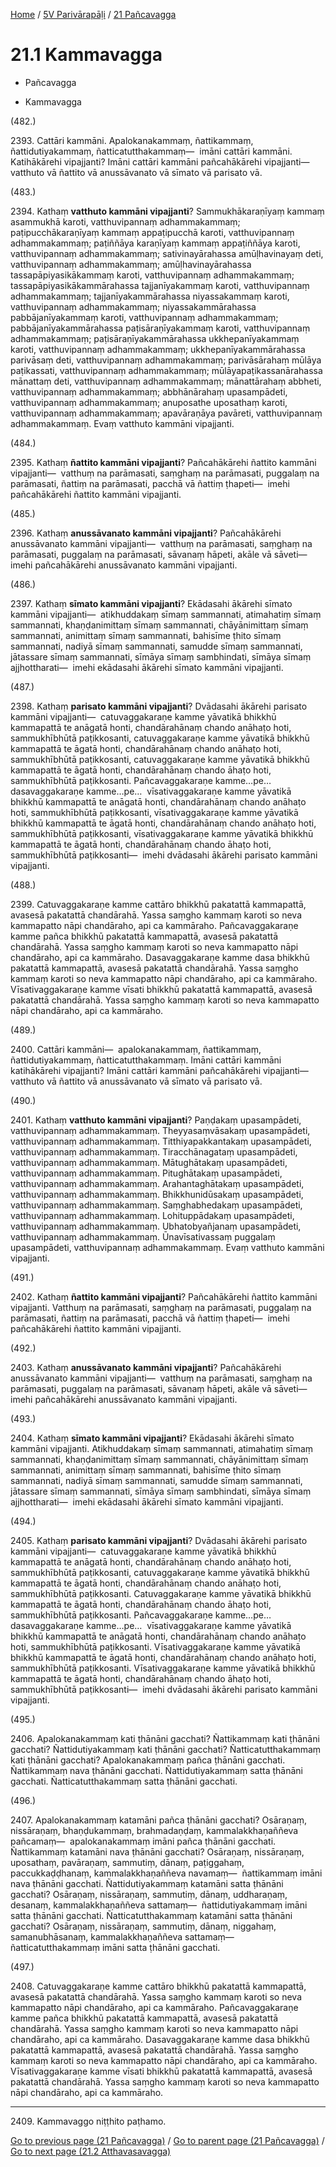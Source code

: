 
[Home](/) / [5V Parivārapāḷi](...md) / [21 Pañcavagga](../5V/21.md)

# 21.1 Kammavagga

* Pañcavagga

* Kammavagga

(482.)

2393\. Cattāri kammāni. Apalokanakammaṃ, ñattikammaṃ, ñattidutiyakammaṃ, ñatticatutthakammaṃ—  imāni cattāri kammāni. Katihākārehi vipajjanti? Imāni cattāri kammāni pañcahākārehi vipajjanti—  vatthuto vā ñattito vā anussāvanato vā sīmato vā parisato vā.

(483.)

2394\. Kathaṃ **vatthuto kammāni vipajjanti**? Sammukhākaraṇīyaṃ kammaṃ asammukhā karoti, vatthuvipannaṃ adhammakammaṃ; paṭipucchākaraṇīyaṃ kammaṃ appaṭipucchā karoti, vatthuvipannaṃ adhammakammaṃ; paṭiññāya karaṇīyaṃ kammaṃ appaṭiññāya karoti, vatthuvipannaṃ adhammakammaṃ; sativinayārahassa amūḷhavinayaṃ deti, vatthuvipannaṃ adhammakammaṃ; amūḷhavinayārahassa tassapāpiyasikākammaṃ karoti, vatthuvipannaṃ adhammakammaṃ; tassapāpiyasikākammārahassa tajjanīyakammaṃ karoti, vatthuvipannaṃ adhammakammaṃ; tajjanīyakammārahassa niyassakammaṃ karoti, vatthuvipannaṃ adhammakammaṃ; niyassakammārahassa pabbājanīyakammaṃ karoti, vatthuvipannaṃ adhammakammaṃ; pabbājanīyakammārahassa paṭisāraṇīyakammaṃ karoti, vatthuvipannaṃ adhammakammaṃ; paṭisāraṇīyakammārahassa ukkhepanīyakammaṃ karoti, vatthuvipannaṃ adhammakammaṃ; ukkhepanīyakammārahassa parivāsaṃ deti, vatthuvipannaṃ adhammakammaṃ; parivāsārahaṃ mūlāya paṭikassati, vatthuvipannaṃ adhammakammaṃ; mūlāyapaṭikassanārahassa mānattaṃ deti, vatthuvipannaṃ adhammakammaṃ; mānattārahaṃ abbheti, vatthuvipannaṃ adhammakammaṃ; abbhānārahaṃ upasampādeti, vatthuvipannaṃ adhammakammaṃ; anuposathe uposathaṃ karoti, vatthuvipannaṃ adhammakammaṃ; apavāraṇāya pavāreti, vatthuvipannaṃ adhammakammaṃ. Evaṃ vatthuto kammāni vipajjanti.

(484.)

2395\. Kathaṃ **ñattito kammāni vipajjanti**? Pañcahākārehi ñattito kammāni vipajjanti—  vatthuṃ na parāmasati, saṃghaṃ na parāmasati, puggalaṃ na parāmasati, ñattiṃ na parāmasati, pacchā vā ñattiṃ ṭhapeti—  imehi pañcahākārehi ñattito kammāni vipajjanti.

(485.)

2396\. Kathaṃ **anussāvanato kammāni vipajjanti**? Pañcahākārehi anussāvanato kammāni vipajjanti—  vatthuṃ na parāmasati, saṃghaṃ na parāmasati, puggalaṃ na parāmasati, sāvanaṃ hāpeti, akāle vā sāveti—  imehi pañcahākārehi anussāvanato kammāni vipajjanti.

(486.)

2397\. Kathaṃ **sīmato kammāni vipajjanti**? Ekādasahi ākārehi sīmato kammāni vipajjanti—  atikhuddakaṃ sīmaṃ sammannati, atimahatiṃ sīmaṃ sammannati, khaṇḍanimittaṃ sīmaṃ sammannati, chāyānimittaṃ sīmaṃ sammannati, animittaṃ sīmaṃ sammannati, bahisīme ṭhito sīmaṃ sammannati, nadiyā sīmaṃ sammannati, samudde sīmaṃ sammannati, jātassare sīmaṃ sammannati, sīmāya sīmaṃ sambhindati, sīmāya sīmaṃ ajjhottharati—  imehi ekādasahi ākārehi sīmato kammāni vipajjanti.

(487.)

2398\. Kathaṃ **parisato kammāni vipajjanti**? Dvādasahi ākārehi parisato kammāni vipajjanti—  catuvaggakaraṇe kamme yāvatikā bhikkhū kammapattā te anāgatā honti, chandārahānaṃ chando anāhaṭo hoti, sammukhībhūtā paṭikkosanti, catuvaggakaraṇe kamme yāvatikā bhikkhū kammapattā te āgatā honti, chandārahānaṃ chando anāhaṭo hoti, sammukhībhūtā paṭikkosanti, catuvaggakaraṇe kamme yāvatikā bhikkhū kammapattā te āgatā honti, chandārahānaṃ chando āhaṭo hoti, sammukhībhūtā paṭikkosanti. Pañcavaggakaraṇe kamme…pe…  dasavaggakaraṇe kamme…pe…  vīsativaggakaraṇe kamme yāvatikā bhikkhū kammapattā te anāgatā honti, chandārahānaṃ chando anāhaṭo hoti, sammukhībhūtā paṭikkosanti, vīsativaggakaraṇe kamme yāvatikā bhikkhū kammapattā te āgatā honti, chandārahānaṃ chando anāhaṭo hoti, sammukhībhūtā paṭikkosanti, vīsativaggakaraṇe kamme yāvatikā bhikkhū kammapattā te āgatā honti, chandārahānaṃ chando āhaṭo hoti, sammukhībhūtā paṭikkosanti—  imehi dvādasahi ākārehi parisato kammāni vipajjanti.

(488.)

2399\. Catuvaggakaraṇe kamme cattāro bhikkhū pakatattā kammapattā, avasesā pakatattā chandārahā. Yassa saṃgho kammaṃ karoti so neva kammapatto nāpi chandāraho, api ca kammāraho. Pañcavaggakaraṇe kamme pañca bhikkhū pakatattā kammapattā, avasesā pakatattā chandārahā. Yassa saṃgho kammaṃ karoti so neva kammapatto nāpi chandāraho, api ca kammāraho. Dasavaggakaraṇe kamme dasa bhikkhū pakatattā kammapattā, avasesā pakatattā chandārahā. Yassa saṃgho kammaṃ karoti so neva kammapatto nāpi chandāraho, api ca kammāraho. Vīsativaggakaraṇe kamme vīsati bhikkhū pakatattā kammapattā, avasesā pakatattā chandārahā. Yassa saṃgho kammaṃ karoti so neva kammapatto nāpi chandāraho, api ca kammāraho.

(489.)

2400\. Cattāri kammāni—  apalokanakammaṃ, ñattikammaṃ, ñattidutiyakammaṃ, ñatticatutthakammaṃ. Imāni cattāri kammāni katihākārehi vipajjanti? Imāni cattāri kammāni pañcahākārehi vipajjanti—  vatthuto vā ñattito vā anussāvanato vā sīmato vā parisato vā.

(490.)

2401\. Kathaṃ **vatthuto kammāni vipajjanti**? Paṇḍakaṃ upasampādeti, vatthuvipannaṃ adhammakammaṃ. Theyyasaṃvāsakaṃ upasampādeti, vatthuvipannaṃ adhammakammaṃ. Titthiyapakkantakaṃ upasampādeti, vatthuvipannaṃ adhammakammaṃ. Tiracchānagataṃ upasampādeti, vatthuvipannaṃ adhammakammaṃ. Mātughātakaṃ upasampādeti, vatthuvipannaṃ adhammakammaṃ. Pitughātakaṃ upasampādeti, vatthuvipannaṃ adhammakammaṃ. Arahantaghātakaṃ upasampādeti, vatthuvipannaṃ adhammakammaṃ. Bhikkhunidūsakaṃ upasampādeti, vatthuvipannaṃ adhammakammaṃ. Saṃghabhedakaṃ upasampādeti, vatthuvipannaṃ adhammakammaṃ. Lohituppādakaṃ upasampādeti, vatthuvipannaṃ adhammakammaṃ. Ubhatobyañjanaṃ upasampādeti, vatthuvipannaṃ adhammakammaṃ. Ūnavīsativassaṃ puggalaṃ upasampādeti, vatthuvipannaṃ adhammakammaṃ. Evaṃ vatthuto kammāni vipajjanti.

(491.)

2402\. Kathaṃ **ñattito kammāni vipajjanti**? Pañcahākārehi ñattito kammāni vipajjanti. Vatthuṃ na parāmasati, saṃghaṃ na parāmasati, puggalaṃ na parāmasati, ñattiṃ na parāmasati, pacchā vā ñattiṃ ṭhapeti—  imehi pañcahākārehi ñattito kammāni vipajjanti.

(492.)

2403\. Kathaṃ **anussāvanato kammāni vipajjanti**? Pañcahākārehi anussāvanato kammāni vipajjanti—  vatthuṃ na parāmasati, saṃghaṃ na parāmasati, puggalaṃ na parāmasati, sāvanaṃ hāpeti, akāle vā sāveti—  imehi pañcahākārehi anussāvanato kammāni vipajjanti.

(493.)

2404\. Kathaṃ **sīmato kammāni vipajjanti**? Ekādasahi ākārehi sīmato kammāni vipajjanti. Atikhuddakaṃ sīmaṃ sammannati, atimahatiṃ sīmaṃ sammannati, khaṇḍanimittaṃ sīmaṃ sammannati, chāyānimittaṃ sīmaṃ sammannati, animittaṃ sīmaṃ sammannati, bahisīme ṭhito sīmaṃ sammannati, nadiyā sīmaṃ sammannati, samudde sīmaṃ sammannati, jātassare sīmaṃ sammannati, sīmāya sīmaṃ sambhindati, sīmāya sīmaṃ ajjhottharati—  imehi ekādasahi ākārehi sīmato kammāni vipajjanti.

(494.)

2405\. Kathaṃ **parisato kammāni vipajjanti**? Dvādasahi ākārehi parisato kammāni vipajjanti—  catuvaggakaraṇe kamme yāvatikā bhikkhū kammapattā te anāgatā honti, chandārahānaṃ chando anāhaṭo hoti, sammukhībhūtā paṭikkosanti, catuvaggakaraṇe kamme yāvatikā bhikkhū kammapattā te āgatā honti, chandārahānaṃ chando anāhaṭo hoti, sammukhībhūtā paṭikkosanti. Catuvaggakaraṇe kamme yāvatikā bhikkhū kammapattā te āgatā honti, chandārahānaṃ chando āhaṭo hoti, sammukhībhūtā paṭikkosanti. Pañcavaggakaraṇe kamme…pe…  dasavaggakaraṇe kamme…pe…  vīsativaggakaraṇe kamme yāvatikā bhikkhū kammapattā te anāgatā honti, chandārahānaṃ chando anāhaṭo hoti, sammukhībhūtā paṭikkosanti. Vīsativaggakaraṇe kamme yāvatikā bhikkhū kammapattā te āgatā honti, chandārahānaṃ chando anāhaṭo hoti, sammukhībhūtā paṭikkosanti. Vīsativaggakaraṇe kamme yāvatikā bhikkhū kammapattā te āgatā honti, chandārahānaṃ chando āhaṭo hoti, sammukhībhūtā paṭikkosanti—  imehi dvādasahi ākārehi parisato kammāni vipajjanti.

(495.)

2406\. Apalokanakammaṃ kati ṭhānāni gacchati? Ñattikammaṃ kati ṭhānāni gacchati? Ñattidutiyakammaṃ kati ṭhānāni gacchati? Ñatticatutthakammaṃ kati ṭhānāni gacchati? Apalokanakammaṃ pañca ṭhānāni gacchati. Ñattikammaṃ nava ṭhānāni gacchati. Ñattidutiyakammaṃ satta ṭhānāni gacchati. Ñatticatutthakammaṃ satta ṭhānāni gacchati.

(496.)

2407\. Apalokanakammaṃ katamāni pañca ṭhānāni gacchati? Osāraṇaṃ, nissāraṇaṃ, bhaṇḍukammaṃ, brahmadaṇḍaṃ, kammalakkhaṇaññeva pañcamaṃ—  apalokanakammaṃ imāni pañca ṭhānāni gacchati. Ñattikammaṃ katamāni nava ṭhānāni gacchati? Osāraṇaṃ, nissāraṇaṃ, uposathaṃ, pavāraṇaṃ, sammutiṃ, dānaṃ, paṭiggahaṃ, paccukkaḍḍhanaṃ, kammalakkhaṇaññeva navamaṃ—  ñattikammaṃ imāni nava ṭhānāni gacchati. Ñattidutiyakammaṃ katamāni satta ṭhānāni gacchati? Osāraṇaṃ, nissāraṇaṃ, sammutiṃ, dānaṃ, uddharaṇaṃ, desanaṃ, kammalakkhaṇaññeva sattamaṃ—  ñattidutiyakammaṃ imāni satta ṭhānāni gacchati. Ñatticatutthakammaṃ katamāni satta ṭhānāni gacchati? Osāraṇaṃ, nissāraṇaṃ, sammutiṃ, dānaṃ, niggahaṃ, samanubhāsanaṃ, kammalakkhaṇaññeva sattamaṃ—  ñatticatutthakammaṃ imāni satta ṭhānāni gacchati.

(497.)

2408\. Catuvaggakaraṇe kamme cattāro bhikkhū pakatattā kammapattā, avasesā pakatattā chandārahā. Yassa saṃgho kammaṃ karoti so neva kammapatto nāpi chandāraho, api ca kammāraho. Pañcavaggakaraṇe kamme pañca bhikkhū pakatattā kammapattā, avasesā pakatattā chandārahā. Yassa saṃgho kammaṃ karoti so neva kammapatto nāpi chandāraho, api ca kammāraho. Dasavaggakaraṇe kamme dasa bhikkhū pakatattā kammapattā, avasesā pakatattā chandārahā. Yassa saṃgho kammaṃ karoti so neva kammapatto nāpi chandāraho, api ca kammāraho. Vīsativaggakaraṇe kamme vīsati bhikkhū pakatattā kammapattā, avasesā pakatattā chandārahā. Yassa saṃgho kammaṃ karoti so neva kammapatto nāpi chandāraho, api ca kammāraho.

---

2409\. Kammavaggo niṭṭhito paṭhamo.



[Go to previous page (21 Pañcavagga)](../5V/21.md) / [Go to parent page (21 Pañcavagga)](../5V/21.md) / [Go to next page (21.2 Atthavasavagga)](21.2.md)


